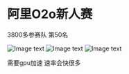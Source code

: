 # 阿里O2o新人赛

3800多参赛队 第50名

![Image text](https://github.com/naginoasukara/Data-mining/blob/master/image/1.png)
![Image text](https://github.com/naginoasukara/Data-mining/blob/master/image/2.png)
![Image text](https://github.com/naginoasukara/Data-mining/blob/master/image/3.png)

需要gpu加速 速率会快很多
